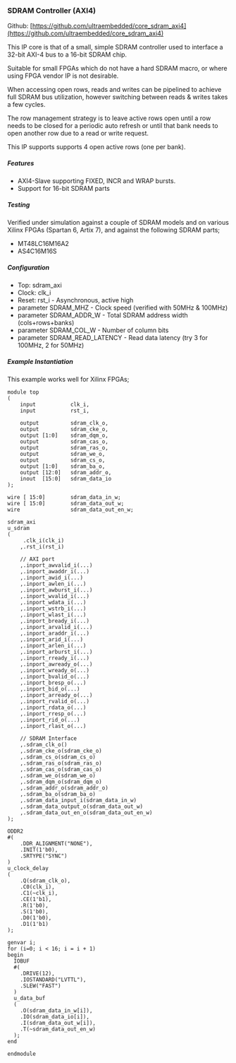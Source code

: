 ### SDRAM Controller (AXI4)

Github:   [https://github.com/ultraembedded/core_sdram_axi4](https://github.com/ultraembedded/core_sdram_axi4)

This IP core is that of a small, simple SDRAM controller used to interface a 32-bit AXI-4 bus to a 16-bit SDRAM chip. 

Suitable for small FPGAs which do not have a hard SDRAM macro, or where using FPGA vendor IP is not desirable.

When accessing open rows, reads and writes can be pipelined to achieve full SDRAM bus utilization, however switching between reads & writes takes a few cycles.

The row management strategy is to leave active rows open until a row needs to be closed for a periodic auto refresh or until that bank needs to open another row due to a read or write request.

This IP supports supports 4 open active rows (one per bank).

##### Features
* AXI4-Slave supporting FIXED, INCR and WRAP bursts.
* Support for 16-bit SDRAM parts

##### Testing
Verified under simulation against a couple of SDRAM models and on various Xilinx FPGAs (Spartan 6, Artix 7), and against the following SDRAM parts;
* MT48LC16M16A2
* AS4C16M16S

##### Configuration
* Top: sdram_axi
* Clock: clk_i
* Reset: rst_i - Asynchronous, active high
* parameter SDRAM_MHZ - Clock speed (verified with 50MHz & 100MHz)
* parameter SDRAM_ADDR_W - Total SDRAM address width (cols+rows+banks)
* parameter SDRAM_COL_W - Number of column bits
* parameter SDRAM_READ_LATENCY - Read data latency (try 3 for 100MHz, 2 for 50MHz)

##### Example Instantiation

This example works well for Xilinx FPGAs;
```
module top
(
    input           clk_i,
    input           rst_i,
    
    output          sdram_clk_o,
    output          sdram_cke_o,
    output [1:0]    sdram_dqm_o,
    output          sdram_cas_o,
    output          sdram_ras_o,
    output          sdram_we_o,
    output          sdram_cs_o,
    output [1:0]    sdram_ba_o,
    output [12:0]   sdram_addr_o,
    inout  [15:0]   sdram_data_io
);

wire [ 15:0]        sdram_data_in_w;
wire [ 15:0]        sdram_data_out_w;
wire                sdram_data_out_en_w;

sdram_axi
u_sdram
(
     .clk_i(clk_i)
    ,.rst_i(rst_i)

    // AXI port
    ,.inport_awvalid_i(...)
    ,.inport_awaddr_i(...)
    ,.inport_awid_i(...)
    ,.inport_awlen_i(...)
    ,.inport_awburst_i(...)
    ,.inport_wvalid_i(...)
    ,.inport_wdata_i(...)
    ,.inport_wstrb_i(...)
    ,.inport_wlast_i(...)
    ,.inport_bready_i(...)
    ,.inport_arvalid_i(...)
    ,.inport_araddr_i(...)
    ,.inport_arid_i(...)
    ,.inport_arlen_i(...)
    ,.inport_arburst_i(...)
    ,.inport_rready_i(...)
    ,.inport_awready_o(...)
    ,.inport_wready_o(...)
    ,.inport_bvalid_o(...)
    ,.inport_bresp_o(...)
    ,.inport_bid_o(...)
    ,.inport_arready_o(...)
    ,.inport_rvalid_o(...)
    ,.inport_rdata_o(...)
    ,.inport_rresp_o(...)
    ,.inport_rid_o(...)
    ,.inport_rlast_o(...)

    // SDRAM Interface
    ,.sdram_clk_o()
    ,.sdram_cke_o(sdram_cke_o)
    ,.sdram_cs_o(sdram_cs_o)
    ,.sdram_ras_o(sdram_ras_o)
    ,.sdram_cas_o(sdram_cas_o)
    ,.sdram_we_o(sdram_we_o)
    ,.sdram_dqm_o(sdram_dqm_o)
    ,.sdram_addr_o(sdram_addr_o)
    ,.sdram_ba_o(sdram_ba_o)
    ,.sdram_data_input_i(sdram_data_in_w)
    ,.sdram_data_output_o(sdram_data_out_w)
    ,.sdram_data_out_en_o(sdram_data_out_en_w)
);

ODDR2 
#(
    .DDR_ALIGNMENT("NONE"),
    .INIT(1'b0),
    .SRTYPE("SYNC")
)
u_clock_delay
(
    .Q(sdram_clk_o),
    .C0(clk_i),
    .C1(~clk_i),
    .CE(1'b1),
    .R(1'b0),
    .S(1'b0),
    .D0(1'b0),
    .D1(1'b1)
);

genvar i;
for (i=0; i < 16; i = i + 1) 
begin
  IOBUF 
  #(
    .DRIVE(12),
    .IOSTANDARD("LVTTL"),
    .SLEW("FAST")
  )
  u_data_buf
  (
    .O(sdram_data_in_w[i]),
    .IO(sdram_data_io[i]),
    .I(sdram_data_out_w[i]),
    .T(~sdram_data_out_en_w)
  );
end

endmodule
```
